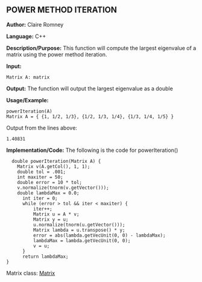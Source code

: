 ## POWER METHOD ITERATION

**Author:** Claire Romney

**Language:** C++

**Description/Purpose:** This function will compute the largest eigenvalue of a matrix using the power method iteration.

**Input:**

	Matrix A: matrix
	
**Output:** The function will output the largest eigenvalue as a double

**Usage/Example:**

	powerIteration(A)
  	Matrix A = { {1, 1/2, 1/3}, {1/2, 1/3, 1/4}, {1/3, 1/4, 1/5} }

Output from the lines above:

  	1.40831
	
**Implementation/Code:** The following is the code for powerIteration()

	  double powerIteration(Matrix A) {
		Matrix v(A.getCol(), 1, 1);
	  	double tol = .001;
	  	int maxiter = 50;
	  	double error = 10 * tol;
	  	v.normalize(tnorm(v.getVector()));
	  	double lambdaMax = 0.0;
		  int iter = 0;
		  while (error > tol && iter < maxiter) {
			  iter++;
			  Matrix u = A * v;
			  Matrix y = u;
			  u.normalize(tnorm(u.getVector()));
			  Matrix lambda = u.transpose() * y;
			  error = abs(lambda.getVecUnit(0, 0) - lambdaMax);
			  lambdaMax = lambda.getVecUnit(0, 0);
			  v = u;
		  }
		  return lambdaMax;
  	}
  
Matrix class:
 [Matrix](matrix.md)
